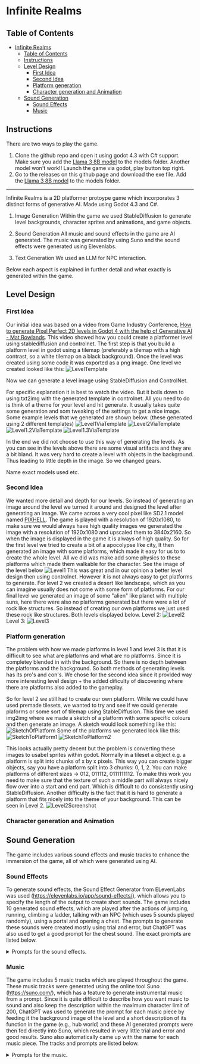 # Infinite Realms
## Table of Contents
- [Infinite Realms](#infinite-realms)
  - [Table of Contents](#table-of-contents)
  - [Instructions](#instructions)
  - [Level Design](#level-design)
    - [First Idea](#first-idea)
    - [Second Idea](#second-idea)
    - [Platform generation](#platform-generation)
    - [Character generation and Animation](#character-generation-and-animation)
  - [Sound Generation](#sound-generation)
    - [Sound Effects](#sound-effects)
    - [Music](#music)

## Instructions
There are two ways to play the game.
1. Clone the github repo and open it using godot 4.3 with C# support. Make sure you add the [Llama 3 8B model](https://huggingface.co/QuantFactory/Meta-Llama-3-8B-Instruct-GGUF/blob/main/Meta-Llama-3-8B-Instruct.Q4_0.gguf) to the models folder. Another model won't work!! Launch the game via godot, play button top right.
2. Go to the releases on this github page and download the exe file. Add the [Llama 3 8B model](https://huggingface.co/QuantFactory/Meta-Llama-3-8B-Instruct-GGUF/blob/main/Meta-Llama-3-8B-Instruct.Q4_0.gguf) to the models folder.

------------------------------------------
Infinite Realms is a 2D platformer protoype game which incorporates 3 distinct forms of generative AI. Made using Godot 4.3 and C#.

1. Image Generation
Within the game we used StableDiffusion to generate level backgrounds, character sprites and animations, and game objects. 

2. Sound Generation
All music and sound effects in the game are AI generated. The music was generated by using Suno and the sound effects were generated using Elevenlabs.

3. Text Generation
We used an LLM for NPC interaction.

Below each aspect is explained in further detail and what exactly is generated within the game.


## Level Design

### First Idea
Our initial idea was based on a video from Game Industry Conference, [How to generate Pixel Perfect 2D levels in Godot 4 with the help of Generative AI - Mat Rowlands](https://youtu.be/1Gw1v1sueFo). 
This video showed how you could create a platformer level using stablediffusion and controlnet. 
The first step is that you build a platform level in godot using a tilemap (preferably a tilemap with a high contrast, so a white tilemap on a black background). Once the level was created using some code it was exported as a png image. One level we created looked like this: ![LevelTemplate](./infinite-realms/templates/template-LevelCreator.png)

Now we can generate a level image using StableDiffusion and ControlNet. 

For specific explanation it is best to watch the video. But it boils down to using txt2img with the generated template in controlnet. All you need to do is think of a theme for your level and hit generate. It usually takes quite some generation and som tweaking of the settings to get a nice image. Some example levels that we generated are shown below. (these generated using 2 different templates)
![Level1ViaTemplate](./infinite-realms/Assets/LevelBackgrounds/Level1.png)
![Level2ViaTemplate](./infinite-realms/Assets/LevelBackgrounds/Level2.png)
![Level1.2ViaTemplate](./infinite-realms/Assets/LevelBackgrounds/00025-2195908195.png)
![Level1.3ViaTemplate](./infinite-realms/Assets/LevelBackgrounds/00161-3136522623.png)

In the end we did not choose to use this way of generating the levels. As you can see in the levels above there are some visual artifacts and they are a bit bland. It was very hard to create a level with objects in the background. Thus leading to little depth in the image. So we changed gears.

Name exact models used etc.

### Second Idea
We wanted more detail and depth for our levels. So instead of generating an image around the level we turned it around and designed the level after generating an image. We came across a very cool pixel like SD2.1 model named [PIXHELL](https://civitai.com/models/21276/pixhell). The game is played with a resolution of 1920x1080, to make sure we would always have high quality images we generated the image with a resolution of 1920x1080 and upscaled them to 3840x2160. So when the image is displayed in the game it is always of high quality. So for the first level we tried to create a bit of a apocolypse like city, It then generated an image with some platforms, which made it easy for us to to create the whole level. All we did was make add some physics to these platforms which made them walkable for the character. See the image of the level below
![Level1](./infinite-realms/Assets/LevelBackgrounds/FuturisticApocolypsWorld.png)
This was great and in our opinion a better level design then using controlnet. However it is not always easy to get platforms to generate. For level 2 we created a desert like landscape, which as you can imagine usually does not come with some form of platforms. 
For our final level we generated an image of some "alien" like planet with multiple suns, here there were also no platforms generated but there were a lot of rock like structures. So instead of creating our own platforms we just used these rock like structures. Both levels displayed below.
Level 2:
![Level2](./infinite-realms/Assets/LevelBackgrounds/DessertBackground1.png)
Level 3:
![Level3](./infinite-realms/Assets/LevelBackgrounds/WeirdAlienPlanet.png)

### Platform generation
The problem with how we made platforms in level 1 and level 3 is that it is difficult to see what are platforms and what are no platforms. Since it is completey blended in with the background. So there is no depth between the platforms and the background. So both methods of generating levels has its pro's and con's. We chose for the second idea since it provided way more interesting level design + the added dificulty of discovering where there are platforms also added to the gameplay.

So for level 2 we still had to create our own platform. While we could have used premade tilesets, we wanted to try and see if we could generate plaforms or some sort of tilemap using StableDiffusion. This time we used img2img where we made a sketch of a platform with some specific colours and then generate an image. 
A sketch would look something like this:
![SketchOfPlatform](./ReadMeExtraImages/SketchPlatform.png)
Some of the platforms we generated look like this:
![SketchToPlatform1](./infinite-realms/Assets/TileSets/BrickTileSet.png)
![SketchToPlatform2](./infinite-realms//Assets/TileSets/DirtAndStoneTileSet.png)

This looks actually pretty decent but the problem is converting these images to usabel sprites within godot. Normally in a tileset a object e.g. a platform is split into chunks of x by x pixels. This way you can create bigger objects, say you have a platform split into 3 chunks: 0, 1, 2. You can make platforms of different sizes -> 012, 011112, 0111111112. To make this work you need to make sure that the texture of such a middle part will always nicely flow over into a start and end part. Which is difficult to do consistently using StableDiffusion. Another difficulty is the fact that it is hard to generate a platform that fits nicely into the theme of your background. This can be seen in Level 2.
![Level2Screenshot](./ReadMeExtraImages/Level2Screenshot.png)

### Character generation and Animation

## Sound Generation
The game includes various sound effects and music tracks to enhance the immersion of the game, all of which were generated using AI.

### Sound Effects
To generate sound effects, the Sound Effect Generator from ELevenLabs was used (https://elevenlabs.io/app/sound-effects/), which allows you to specify the length of the output to create short sounds. The game includes 10 generated sound effects, which are played after the actions of jumping, running, climbing a ladder, talking with an NPC (which uses 5 sounds played randomly), using a portal and opening a chest. The prompts to generate these sounds were created mostly using trial and error, but ChatGPT was also used to get a good prompt for the chest sound. The exact prompts are listed below.
<details>
  <summary>Prompts for the sound effects.</summary>
  
  | Sound Effect  | Prompt |
| ------------- | ------------- |
| Jump | Realistic video game jumping sound from hard surface |
| Run | Futuristic video game running sound on hard surface |
| Portal | Retro video game dimensional portal sound | 
| Npc | Indie video game NPC chatter gibberish male| 
| Ladder | Video game wood ladder climbing sound loop|
| Chest | Generate a sound effect of an old wooden chest creaking open with a metallic latch click|
</details>

### Music
The game includes 5 music tracks which are played throughout the game. These music tracks were generated using the online tool Suno (https://suno.com/), which has a feature to generate instrumental music from a prompt. Since it is quite difficult to describe how you want music to sound and also keep the description within the maximum character limit of 200, ChatGPT was used to generate the prompt for each music piece by feeding it the background image of the level and a short description of its function in the game (e.g., hub world) and these AI generated prompts were then fed directly into Suno, which resulted in very little trial and error and good results. Suno also automatically came up with the name for each music piece. The tracks and prompts are listed below.

<details>
  <summary>Prompts for the music.</summary>
  
| Name  | Location | Prompt |
| ------------- | ------------- | ------------- |
| Pixel Dreamer | Hub (World 1) | Create an upbeat, looping soundtrack for a futuristic, pixel art platformer hub level. The music should combine chiptune melodies with subtle industrial beats and mechanical sound effects. |
|Barren Horizons | Desert (World 2) | Create an atmospheric, looping soundtrack for a pixel art platformer set in a vast, barren desert. The track should blend chiptune elements with ambient desert sounds like wind gusts. |
| Galactic Explorer | Alien Planet (World 3) | Create a looping, alien-themed soundtrack for a pixel art platformer. Use ethereal synths, light percussion, and spacey echoes to evoke mystery and wonder in a floating, otherworldly environment. |
| City Echoes | Main Menu and Intro | Create a looping, ambient track with gritty synths and light percussion for a pixel art post-apocalyptic city. It should evoke exploration and nostalgia, matching the rugged, futuristic setting. |
|Restoration Dawn | End screen | Create a chiptune track with deep synths and light arpeggios, evoking relief and triumph as a futuristic world is restored.|

</details>
